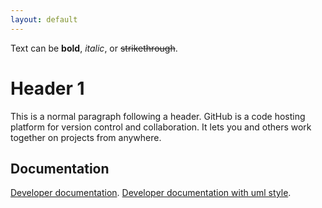 ```yaml
---
layout: default
---
```


Text can be **bold**, _italic_, or ~~strikethrough~~.





# Header 1

This is a normal paragraph following a header. GitHub is a code hosting platform for version control and collaboration. It lets you and others work together on projects from anywhere.

## Documentation

[Developer documentation](./html/classical/index.html).
[Developer documentation with uml style](./html/uml%20graph/index.html).
